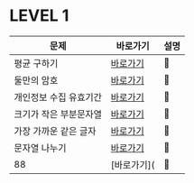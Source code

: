 # LEVEL 1

|문제|바로가기|설명|
|------|---|---|
|평균 구하기|[바로가기](https://github.com/CSHcode/Programmers/tree/main/LEVEL%201/%ED%8F%89%EA%B7%A0%20%EA%B5%AC%ED%95%98%EA%B8%B0)|:hammer:|
|둘만의 암호|[바로가기](https://github.com/CSHcode/Programmers/tree/main/LEVEL%201/%EB%91%98%EB%A7%8C%EC%9D%98%20%EC%95%94%ED%98%B8)|:hammer:|
|개인정보 수집 유효기간|[바로가기](https://github.com/CSHcode/Programmers/tree/main/LEVEL%201/%EA%B0%9C%EC%9D%B8%EC%A0%95%EB%B3%B4%20%EC%88%98%EC%A7%91%20%EC%9C%A0%ED%9A%A8%EA%B8%B0%EA%B0%84)|:hammer:|
|크기가 작은 부분문자열|[바로가기](https://github.com/CSHcode/Programmers/tree/main/LEVEL%201/%ED%81%AC%EA%B8%B0%EA%B0%80%20%EC%9E%91%EC%9D%80%20%EB%B6%80%EB%B6%84%EB%AC%B8%EC%9E%90%EC%97%B4)|:hammer:|
|가장 가까운 같은 글자|[바로가기](https://github.com/CSHcode/Programmers/tree/main/LEVEL%201/%EA%B0%80%EC%9E%A5%20%EA%B0%80%EA%B9%8C%EC%9A%B4%20%EA%B0%99%EC%9D%80%20%EA%B8%80%EC%9E%90)|:hammer:|
|문자열 나누기|[바로가기](https://github.com/CSHcode/Programmers/tree/main/LEVEL%201/%EB%AC%B8%EC%9E%90%EC%97%B4%20%EB%82%98%EB%88%84%EA%B8%B0)|:hammer:|
|88|[바로가기](|:hammer:|
